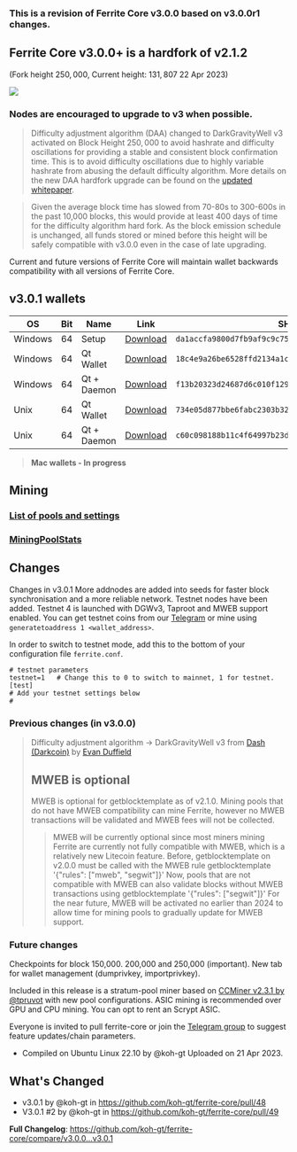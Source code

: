 ### This is a revision of Ferrite Core v3.0.0 based on v3.0.0r1 changes.

## Ferrite Core v3.0.0+ is a **hardfork** of v2.1.2
(Fork height $250,000$, Current height: $131,807$ 22 Apr 2023)

![](https://progress-bar.dev/118193/?scale=120000&title=&nbsp;Blocks&nbsp;Remaining&nbsp;&width=240&color=323040&suffix=&nbsp;&sol;&nbsp;120&#44;000&nbsp;blocks)

### Nodes are encouraged to upgrade to v3 when possible.

> Difficulty adjustment algorithm (DAA) changed to DarkGravityWell v3 activated on Block Height $250,000$ to avoid hashrate and difficulty oscillations for providing a stable and consistent block confirmation time. This is to avoid difficulty oscillations due to highly variable hashrate from abusing the default difficulty algorithm. More details on the new DAA hardfork upgrade can be found on the [updated whitepaper](https://github.com/koh-gt/ferrite-core/wiki/About-Ferrite-Core#difficulty-algorithm-hardfork).

> Given the average block time has slowed from 70-80s to 300-600s in the past 10,000 blocks, this would provide at least 400 days of time for the difficulty algorithm hard fork. As the block emission schedule is unchanged, all funds stored or mined before this height will be safely compatible with v3.0.0 even in the case of late upgrading.

Current and future versions of Ferrite Core will maintain wallet backwards compatibility with all versions of Ferrite Core.

## v3.0.1 wallets
| OS                        | Bit      | Name                   | Link                              | SHA256 Checksum                         |
|--------------------|-------|---------------------|--------------------------|---------------------------------------|
| Windows             | 64     | Setup                     | [Download](https://github.com/koh-gt/ferrite-core/releases/download/v3.0.1/ferrite-3.0.1-win64-setup.exe) | `da1accfa9800d7fb9af9c9c75d9bc3fbca66798064af969ac3a216ebf25ee04d` |
| Windows             | 64     | Qt Wallet               | [Download](https://github.com/koh-gt/ferrite-core/releases/download/v3.0.1/ferrite-qt.exe) |  `18c4e9a26be6528ffd2134a1cacca90574cc5216ea2a068c84d2b61544fb262f` |
| Windows             | 64     | Qt + Daemon         | [Download](https://github.com/koh-gt/ferrite-core/releases/download/v3.0.1/ferrite-3.0.1.7z) | `f13b20323d24687d6c010f129dcc133a1e963c6bee461d361d15876915115c55` |
| Unix                     | 64     | Qt Wallet                | [Download](https://github.com/koh-gt/ferrite-core/releases/download/v3.0.1/ferrite-qt.7z) | `734e05d877bbe6fabc2303b32a29a72c0261e98f28af7a1ecf400bc0a24a29b1` |
| Unix                     |  64     | Qt + Daemon       | [Download](https://github.com/koh-gt/ferrite-core/releases/download/v3.0.1/ferrite-3.0.1-unix.7z)  | `c60c098188b11c4f64997b23d834382660fa433126f10cdd41e883d3e6b6065e` |
> **Mac wallets - In progress**


## Mining
### [List of pools and settings](https://github.com/koh-gt/ferrite-core/wiki/Mining-Pools-List)
### [MiningPoolStats](https://miningpoolstats.stream/ferrite)

## Changes
Changes in v3.0.1
More addnodes are added into seeds for faster block synchronisation and a more reliable network.
Testnet nodes have been added. 
Testnet 4 is launched with DGWv3, Taproot and MWEB support enabled. You can get testnet coins from our [Telegram](https://t.me/ferrite-core) or mine using `generatetoaddress 1 <wallet_address>`.

In order to switch to testnet mode, add this to the bottom of your configuration file `ferrite.conf`.
```
# testnet parameters
testnet=1   # Change this to 0 to switch to mainnet, 1 for testnet.
[test]
# Add your testnet settings below
#
```

### Previous changes (in v3.0.0)
> Difficulty adjustment algorithm -> DarkGravityWell v3 from [Dash (Darkcoin)](https://en.wikipedia.org/wiki/Dash_(cryptocurrency)) by [Evan Duffield](https://www.worldcryptoindex.com/creators/evan-duffield/)
> 
> ## MWEB is optional
> MWEB is optional for getblocktemplate as of v2.1.0. Mining pools that do not have MWEB compatibility can mine Ferrite, however no MWEB transactions will be validated and MWEB fees will not be collected.
> 
> > MWEB will be currently optional since most miners mining Ferrite are currently not fully compatible with MWEB, which is a relatively new Litecoin feature.
> > Before, getblocktemplate on v2.0.0 must be called with the MWEB rule
> > getblocktemplate '{"rules": ["mweb", "segwit"]}'
> > Now, pools that are not compatible with MWEB can also validate blocks without MWEB transactions using
> > getblocktemplate '{"rules": ["segwit"]}'
> > For the near future, MWEB will be activated no earlier than 2024 to allow time for mining pools to gradually update for MWEB support.

### Future changes
Checkpoints for block 150,000. 200,000 and 250,000 (important).
New tab for wallet management (dumprivkey, importprivkey).

Included in this release is a stratum-pool miner based on [CCMiner v2.3.1 by @tpruvot](https://github.com/tpruvot/ccminer/releases/tag/2.3.1-tpruvot) with new pool configurations.
ASIC mining is recommended over GPU and CPU mining. You can opt to rent an Scrypt ASIC.

Everyone is invited to pull ferrite-core or join the [Telegram group](https://t.me/ferrite_core) to suggest feature updates/chain parameters.

* Compiled on Ubuntu Linux 22.10 by @koh-gt
Uploaded on 21 Apr 2023.



## What's Changed
* v3.0.1 by @koh-gt in https://github.com/koh-gt/ferrite-core/pull/48
* V3.0.1 #2 by @koh-gt in https://github.com/koh-gt/ferrite-core/pull/49

**Full Changelog**: https://github.com/koh-gt/ferrite-core/compare/v3.0.0...v3.0.1
